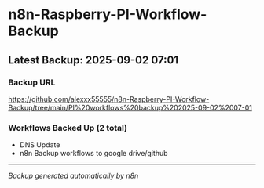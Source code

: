# n8n-Raspberry-PI-Workflow-Backup

## Latest Backup: 2025-09-02 07:01

### Backup URL
https://github.com/alexxx55555/n8n-Raspberry-PI-Workflow-Backup/tree/main/PI%20workflows%20backup%202025-09-02%2007-01

### Workflows Backed Up (2 total)
- DNS Update
- n8n Backup workflows to google drive/github

---
*Backup generated automatically by n8n*